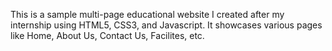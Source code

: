 This is a sample multi-page educational website I created after my internship using HTML5, CSS3, and Javascript.
It showcases various pages like Home, About Us, Contact Us, Facilites, etc.
